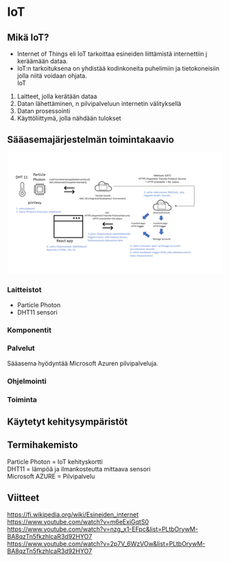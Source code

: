 # IoT  

## Mikä IoT?  
* Internet of Things eli IoT tarkoittaa esineiden liittämistä internettiin j keräämään dataa.  
* IoT:n tarkoituksena on yhdistää kodinkoneita puhelimiin ja tietokoneisiin jolla niitä voidaan ohjata.  
IoT
1. Laitteet, jolla kerätään dataa
2. Datan lähettäminen, n pilvipalveluun internetin välityksellä
3. Datan prosessointi
4. Käyttöliittymä, jolla nähdään tulokset


## Sääasemajärjestelmän toimintakaavio  
![joo](saaasema.jpg)
### Laitteistot
* Particle Photon
* DHT11 sensori
### Komponentit  
### Palvelut  
Sääasema hyödyntää Microsoft Azuren pilvipalveluja.  

### Ohjelmointi  
### Toiminta  
## Käytetyt kehitysympäristöt  
## Termihakemisto  
Particle Photon = IoT kehityskortti  
DHT11 = lämpöä ja ilmankosteutta mittaava sensori  
Microsoft AZURE = Pilvipalvelu  
## Viitteet  
https://fi.wikipedia.org/wiki/Esineiden_internet  
https://www.youtube.com/watch?v=m6eExiGqtS0  
https://www.youtube.com/watch?v=nzg_x1-EFpc&list=PLtbOrywM-BA8qzTn5fkzhlcaR3d92HYO7  
https://www.youtube.com/watch?v=2p7V_6WzVOw&list=PLtbOrywM-BA8qzTn5fkzhlcaR3d92HYO7  
